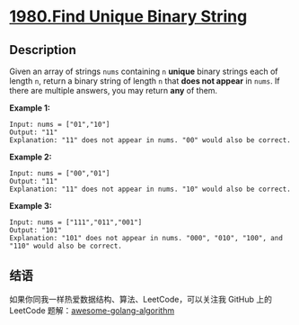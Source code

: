 # [1980.Find Unique Binary String][title]

## Description
Given an array of strings `nums` containing `n` **unique** binary strings each of length `n`, return a binary string of length `n` that **does not appear** in `nums`. If there are multiple answers, you may return **any** of them.

**Example 1:**

```
Input: nums = ["01","10"]
Output: "11"
Explanation: "11" does not appear in nums. "00" would also be correct.
```

**Example 2:**

```
Input: nums = ["00","01"]
Output: "11"
Explanation: "11" does not appear in nums. "10" would also be correct.
```

**Example 3:**

```
Input: nums = ["111","011","001"]
Output: "101"
Explanation: "101" does not appear in nums. "000", "010", "100", and "110" would also be correct.
```

## 结语

如果你同我一样热爱数据结构、算法、LeetCode，可以关注我 GitHub 上的 LeetCode 题解：[awesome-golang-algorithm][me]

[title]: https://leetcode.com/problems/find-unique-binary-string/
[me]: https://github.com/kylesliu/awesome-golang-algorithm
